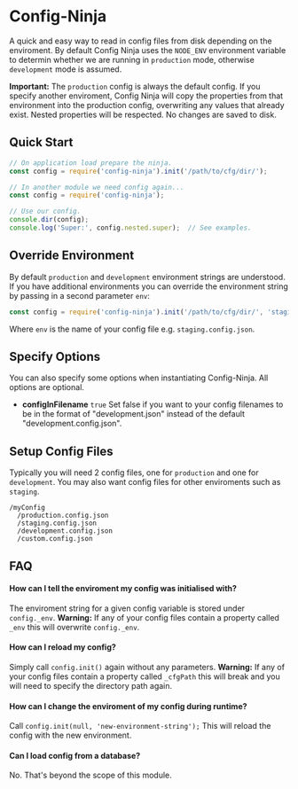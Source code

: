 # Config-Ninja
A quick and easy way to read in config files from disk depending on the enviroment. By default Config Ninja uses the `NODE_ENV` environment variable to determin whether we are running in `production` mode, otherwise `development` mode is assumed.

**Important:** The `production` config is always the default config. If you specify another enviroment, Config Ninja will copy the properties from that environment into the production config, overwriting any values that already exist. Nested properties will be respected. No changes are saved to disk.

## Quick Start
```javascript
// On application load prepare the ninja.
const config = require('config-ninja').init('/path/to/cfg/dir/');

// In another module we need config again...
const config = require('config-ninja');

// Use our config.
console.dir(config);
console.log('Super:', config.nested.super);  // See examples.
```

## Override Environment
By default `production` and `development` environment strings are understood. If you have additional environments you can override the environment string by passing in a second parameter `env`:
```javascript
const config = require('config-ninja').init('/path/to/cfg/dir/', 'staging');
```
Where `env` is the name of your config file e.g. `staging.config.json`.

## Specify Options
You can also specify some options when instantiating Config-Ninja. All options are optional.

* **configInFilename** `true` Set false if you want to your config filenames to be in the format of "development.json" instead of the default "development.config.json".

## Setup Config Files
Typically you will need 2 config files, one for `production` and one for `development`. You may also want config files for other enviroments such as `staging`.

```
/myConfig
  /production.config.json
  /staging.config.json
  /development.config.json
  /custom.config.json
```

## FAQ

#### How can I tell the enviroment my config was initialised with?
The enviroment string for a given config variable is stored under `config._env`. **Warning:** If any of your config files contain a property called `_env` this will overwrite `config._env`.

#### How can I reload my config?
Simply call `config.init()` again without any parameters. **Warning:** If any of your config files contain a property called `_cfgPath` this will break and you will need to specify the directory path again.

#### How can I change the enviroment of my config during runtime?
Call `config.init(null, 'new-environment-string');` This will reload the config with the new environment.

#### Can I load config from a database?
No. That's beyond the scope of this module.
